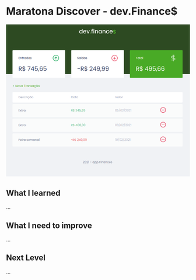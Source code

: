 # Maratona Discover - dev.Finance$

<img src="./img/front-project.png" alt="Screen of the project">

## What I learned

...

## What I need to improve

...

## Next Level

...